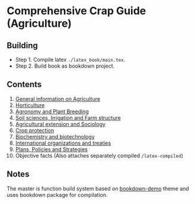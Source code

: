 # Comprehensive Crap Guide (Agriculture)

## Building

- Step 1. Compile latex `./latex_book/main.tex`.
- Step 2. Build book as bookdown project.

## Contents

1. [General information on Agriculture]("./1-body_general_agriculture.Rmd")
2. [Horticulture]("./2-body_horticulture.Rmd")
3. [Agronomy and Plant Breeding]("./3-body_agronomy.Rmd")
4. [Soil sciences, Irrigation and Farm structure]("./4-body_soil_sciences_irrigation_farm_structure.Rmd")
5. [Agricultural extension and Sociology]("./5-body_agricultural_extension_sociology.Rmd")
6. [Crop protection]("./6-body_crop_protection.Rmd")
7. [Biochemistry and biotechnology]("./7-body_biochemistry_biotechnology.Rmd")
8. [International organizations and treaties]("./22-body_international_organizations_treaties.Rmd")
9. [Plans, Policies and Strategies]("./23-body_plans_policies_strategies_ag.Rmd")
10. Objective facts (Also attaches separately compiled `/latex-compiled`)

## Notes

The master is function build system based on [bookdown-demo](https://github.com/rstudio/bookdown-demo) theme and uses bookdown package for compilation.
